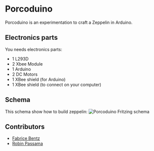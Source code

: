 # Porcoduino
Porcoduino is an experimentation to craft a Zeppelin in Arduino.

## Electronics parts
You needs electronics parts:

* 1 L293D
* 2 Xbee Module
* 1 Arduino
* 2 DC Motors
* 1 XBee shield (for Arduino)
* 1 XBee shield (to connect on your computer)

## Schema 
This schema show how to build zeppelin:
![Porcoduino Fritzing schema](https://raw.github.com/fbentz/Porcoduino/master/Porcoduino_bb.png)

## Contributors
* [Fabrice Bentz](https://github.com/fbentz/)
* [Robin Passama](https://github.com/passama/)

